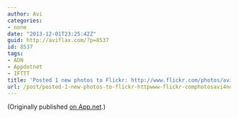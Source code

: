 ```yaml
---
author: Avi
categories:
- none
date: "2013-12-01T23:25:42Z"
guid: http://aviflax.com/?p=8537
id: 8537
tags:
- ADN
- Appdotnet
- IFTTT
title: 'Posted 1 new photos to Flickr: http://www.flickr.com/photos/avi4now/'
url: /post/posted-1-new-photos-to-flickr-httpwww-flickr-comphotosavi4now-5/
---
```

(Originally published [on App.net](http://alpha.app.net/aviflax/post/16327678).)